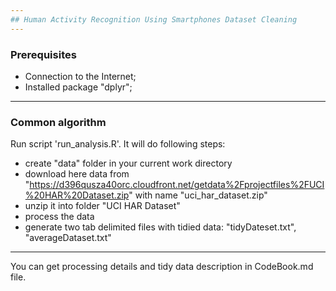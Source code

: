 ```yaml
---
## Human Activity Recognition Using Smartphones Dataset Cleaning
---
```

### Prerequisites
+ Connection to the Internet;
+ Installed package "dplyr";
---
### Common algorithm
Run script 'run_analysis.R'. It will do following steps:
+ create "data" folder in your current work directory
+ download here data from "https://d396qusza40orc.cloudfront.net/getdata%2Fprojectfiles%2FUCI%20HAR%20Dataset.zip" with name "uci_har_dataset.zip"
+ unzip it into folder "UCI HAR Dataset"
+ process the data
+ generate two tab delimited files with tidied data: "tidyDateset.txt", "averageDataset.txt"
---
You can get processing details and tidy data description in CodeBook.md file.
